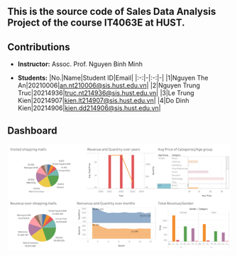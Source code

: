 ## This is the source code of Sales Data Analysis Project of the course IT4063E at HUST.

## Contributions

- **Instructor:** Assoc. Prof. Nguyen Binh Minh

- **Students:**
    |No.|Name|Student ID|Email|
    |:-:|-|:-:|-|
    |1|Nguyen The An|20210006|an.nt210006@sis.hust.edu.vn|
    |2|Nguyen Trung Truc|20214936|truc.nt214936@sis.hust.edu.vn|
    |3|Le Trung Kien|20214907|kien.lt214907@sis.hust.edu.vn|
    |4|Do Dinh Kien|20214906|kien.dd214906@sis.hust.edu.vn|

## Dashboard 
![](./Demo.png)
